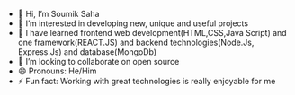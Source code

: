- 👋 Hi, I’m Soumik Saha
- 👀 I’m interested in developing new, unique and useful projects
- 🌱 I have learned frontend web development(HTML,CSS,Java Script) and one framework(REACT.JS) and backend technologies(Node.Js, Express.Js) and database(MongoDb)
- 💞️ I’m looking to collaborate on open source 
- 😄 Pronouns: He/Him
- ⚡ Fun fact: Working with great technologies is really enjoyable for me

<!---
soumik-github-4223/soumik-github-4223 is a ✨ special ✨ repository because its `README.md` (this file) appears on your GitHub profile.
You can click the Preview link to take a look at your changes.
--->
